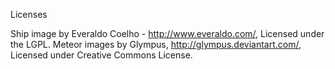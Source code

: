 Licenses

Ship image by Everaldo Coelho - http://www.everaldo.com/, Licensed under the LGPL.
Meteor images by Glympus, http://glympus.deviantart.com/, Licensed under Creative Commons License.


